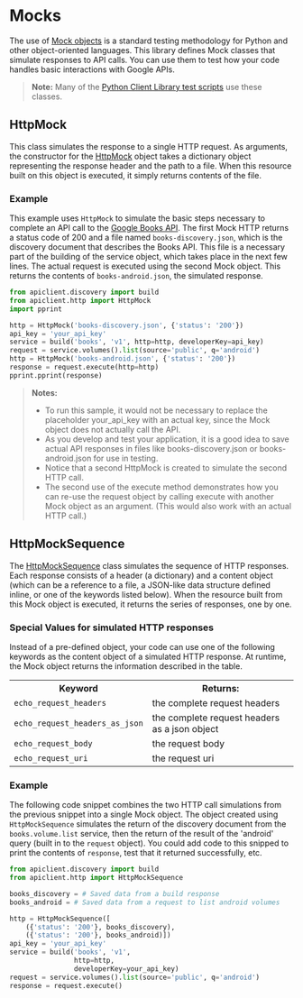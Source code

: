 # Mocks

The use of [Mock objects](http://en.wikipedia.org/wiki/Mock_object) is a standard testing methodology for Python and other object-oriented languages. This library defines Mock classes that simulate responses to API calls. You can use them to test how your code handles basic interactions with Google APIs.

> **Note:** Many of the [Python Client Library test scripts](https://github.com/google/google-api-python-client/tree/master/tests) use these classes.

## HttpMock

This class simulates the response to a single HTTP request. As arguments, the constructor for the [HttpMock](https://google.github.io/google-api-python-client/docs/epy/googleapiclient.http.HttpMock-class.html) object takes a dictionary object representing the response header and the path to a file. When this resource built on this object is executed, it simply returns contents of the file.

### Example

This example uses `HttpMock` to simulate the basic steps necessary to complete an API call to the [Google Books API](https://developers.google.com/apis-explorer/#p/books/v1/). The first Mock HTTP returns a status code of 200 and a file named `books-discovery.json`, which is the discovery document that describes the Books API. This file is a necessary part of the building of the service object, which takes place in the next few lines. The actual request is executed using the second Mock object. This returns the contents of `books-android.json`, the simulated response.

```py
from apiclient.discovery import build
from apiclient.http import HttpMock
import pprint

http = HttpMock('books-discovery.json', {'status': '200'})
api_key = 'your_api_key'
service = build('books', 'v1', http=http, developerKey=api_key)
request = service.volumes().list(source='public', q='android')
http = HttpMock('books-android.json', {'status': '200'})
response = request.execute(http=http)
pprint.pprint(response)
```

> **Notes:**
> - To run this sample, it would not be necessary to replace the placeholder your_api_key with an actual key, since the Mock object does not actually call the API.
> - As you develop and test your application, it is a good idea to save actual API responses in files like books-discovery.json or books-android.json for use in testing.
> - Notice that a second HttpMock is created to simulate the second HTTP call.
> - The second use of the execute method demonstrates how you can re-use the request object by calling execute with another Mock object as an argument. (This would also work with an actual HTTP call.)

## HttpMockSequence

The [HttpMockSequence](https://google.github.io/google-api-python-client/docs/epy/googleapiclient.http.HttpMockSequence-class.html) class simulates the sequence of HTTP responses. Each response consists of a header (a dictionary) and a content object (which can be a reference to a file, a JSON-like data structure defined inline, or one of the keywords listed below). When the resource built from this Mock object is executed, it returns the series of responses, one by one.

### Special Values for simulated HTTP responses

Instead of a pre-defined object, your code can use one of the following keywords as the content object of a simulated HTTP response. At runtime, the Mock object returns the information described in the table.

<table>
  <tbody><tr>
    <th>
      Keyword
    </th>
    <th>
      Returns:
    </th>
  </tr>
  <tr>
    <td>
      <code><span>echo_request_headers</span></code>
    </td>
    <td>
      the complete request headers
    </td>
  </tr>
  <tr>
    <td>
      <code><span>echo_request_headers_as_json</span></code>
    </td>
    <td>
      the complete request headers as a json object
    </td>
  </tr>
  <tr>
    <td>
      <code><span>echo_request_body</span></code>
    </td>
    <td>
      the request body
    </td>
  </tr>
  <tr>
    <td>
      <code><span>echo_request_uri</span></code>
    </td>
    <td>
      the request uri
    </td>
  </tr></tbody>
</table>

### Example

The following code snippet combines the two HTTP call simulations from the previous snippet into a single Mock object. The object created using `HttpMockSequence` simulates the return of the discovery document from the `books.volume.list` service, then the return of the result of the 'android' query (built in to the `request` object). You could add code to this snipped to print the contents of `response`, test that it returned successfully, etc.

```py
from apiclient.discovery import build
from apiclient.http import HttpMockSequence

books_discovery = # Saved data from a build response
books_android = # Saved data from a request to list android volumes

http = HttpMockSequence([
    ({'status': '200'}, books_discovery),
    ({'status': '200'}, books_android)])
api_key = 'your_api_key'
service = build('books', 'v1',
                http=http,
                developerKey=your_api_key)
request = service.volumes().list(source='public', q='android')
response = request.execute()
```